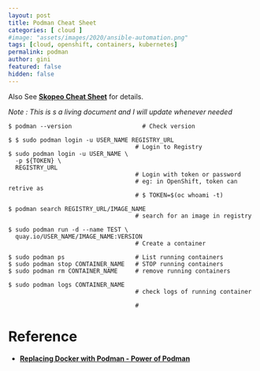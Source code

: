 ```yaml
---
layout: post
title: Podman Cheat Sheet
categories: [ cloud ]
#image: "assets/images/2020/ansible-automation.png"
tags: [cloud, openshift, containers, kubernetes]
permalink: podman
author: gini
featured: false
hidden: false
---
```


Also See **[Skopeo Cheat Sheet](skopeo)** for details.

*Note : This is s a living document and I will update whenever needed*

```
$ podman --version                    # Check version

$ $ sudo podman login -u USER_NAME REGISTRY_URL
                                    # Login to Registry
$ sudo podman login -u USER_NAME \
  -p ${TOKEN} \
  REGISTRY_URL  
                                    # Login with token or password
                                    # eg: in OpenShift, token can retrive as
                                    # $ TOKEN=$(oc whoami -t)

$ podman search REGISTRY_URL/IMAGE_NAME
                                    # search for an image in registry

$ sudo podman run -d --name TEST \
  quay.io/USER_NAME/IMAGE_NAME:VERSION
                                    # Create a container 

$ sudo podman ps                    # List running containers
$ sudo podman stop CONTAINER_NAME   # STOP running containers
$ sudo podman rm CONTAINER_NAME     # remove running containers

$ sudo podman logs CONTAINER_NAME                    
                                    # check logs of running container

                                    #
```

# Reference
- **[Replacing Docker with Podman - Power of Podman](https://cloudnweb.dev/2019/06/replacing-docker-with-podman-power-of-podman/)**


